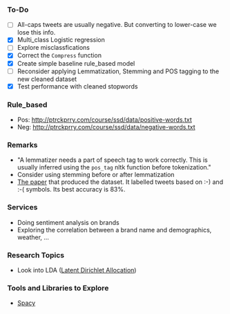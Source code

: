 ### To-Do
- [ ] All-caps tweets are usually negative. But converting to lower-case we lose this info.
- [x] Multi_class Logistic regression
- [ ] Explore misclassfications
- [x] Correct the `Compress` function
- [x] Create simple baseline rule_based model
- [ ] Reconsider applying Lemmatization, Stemming and POS tagging to the new cleaned dataset
- [x] Test performance with cleaned stopwords

### Rule_based
- Pos: http://ptrckprry.com/course/ssd/data/positive-words.txt
- Neg: http://ptrckprry.com/course/ssd/data/negative-words.txt

### Remarks
- "A lemmatizer needs a part of speech tag to work correctly. This is usually inferred using the `pos_tag` nltk function before tokenization."
- Consider using stemming before or after lemmatization
- [The paper](https://s3.amazonaws.com/academia.edu.documents/34632156/Twitter_Sentiment_Classification_using_Distant_Supervision.pdf?response-content-disposition=inline%3B%20filename%3DTwitter_Sentiment_Classification_using_D.pdf&X-Amz-Algorithm=AWS4-HMAC-SHA256&X-Amz-Credential=AKIAIWOWYYGZ2Y53UL3A%2F20190620%2Fus-east-1%2Fs3%2Faws4_request&X-Amz-Date=20190620T213431Z&X-Amz-Expires=3600&X-Amz-SignedHeaders=host&X-Amz-Signature=99677c7040f123dec6fff770d493bda4218015f4c24fd3d8d676a8eef18c55b5) that produced the dataset. It labelled tweets based on :-) and :-( symbols. Its best accuracy is 83%. 

### Services
- Doing sentiment analysis on brands
- Exploring the correlation between a brand name and demographics, weather, ...

### Research Topics
- Look into LDA ([Latent Dirichlet Allocation](https://en.wikipedia.org/wiki/Latent_Dirichlet_allocation))

### Tools and Libraries to Explore
- [Spacy](https://en.wikipedia.org/wiki/SpaCy)
